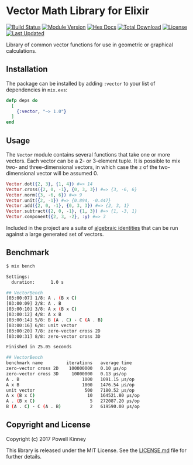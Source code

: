 # Vector Math Library for Elixir

[![Build Status](https://travis-ci.org/pkinney/vector_ex.svg?branch=master)](https://travis-ci.org/pkinney/vector_ex)
[![Module Version](https://img.shields.io/hexpm/v/vector.svg)](https://hex.pm/packages/vector)
[![Hex Docs](https://img.shields.io/badge/hex-docs-lightgreen.svg)](https://hexdocs.pm/vector/)
[![Total Download](https://img.shields.io/hexpm/dt/vector.svg)](https://hex.pm/packages/vector)
[![License](https://img.shields.io/hexpm/l/vector.svg)](https://github.com/pkinney/vector/blob/master/LICENSE)
[![Last Updated](https://img.shields.io/github/last-commit/pkinney/vector_ex.svg)](https://github.com/pkinney/vector_ex/commits/master)


Library of common vector functions for use in geometric or graphical calculations.

## Installation

The package can be installed by adding `:vector` to your list of dependencies
in `mix.exs`:

```elixir
defp deps do
  [
    {:vector, "~> 1.0"}
  ]
end
```

## Usage

The `Vector` module contains several functions that take one or more vectors.
Each vector can be a 2- or 3-element tuple.  It is possible to mix two- and
three-dimensional vectors, in which case the `z` of the two-dimensional vector
will be assumed 0.

```elixir
Vector.dot({2, 3}, {1, 4}) #=> 14
Vector.cross({2, 0, -1}, {0, 3, 3}) #=> {3, -6, 6}
Vector.norm({3, -6, 6}) #=> 9
Vector.unit({2, -1}) #=> {0.894, -0.447}
Vector.add({2, 0, -1}, {0, 3, 3}) #=> {2, 3, 1}
Vector.subtract({2, 0, -1}, {1, 3}) #=> {1, -3, 1}
Vector.component({2, 3, -2}, :y) #=> 3
```

Included in the project are a suite of
[algebraic identities](https://en.wikipedia.org/wiki/Vector_algebra_relations#Addition_and_multiplication_of_vectors) that can be run against a large generated set of vectors.

## Benchmark

```bash
$ mix bench

Settings:
  duration:      1.0 s

## VectorBench
[03:00:07] 1/8: A . (B x C)
[03:00:09] 2/8: A . B
[03:00:10] 3/8: A x (B x C)
[03:00:12] 4/8: A x B
[03:00:14] 5/8: B (A . C) - C (A . B)
[03:00:16] 6/8: unit vector
[03:00:20] 7/8: zero-vector cross 2D
[03:00:31] 8/8: zero-vector cross 3D

Finished in 25.05 seconds

## VectorBench
benchmark name         iterations   average time
zero-vector cross 2D    100000000   0.10 µs/op
zero-vector cross 3D     10000000   0.13 µs/op
A . B                        1000   1091.15 µs/op
A x B                        1000   1476.54 µs/op
unit vector                   500   7180.52 µs/op
A x (B x C)                    10   164521.80 µs/op
A . (B x C)                     5   272087.20 µs/op
B (A . C) - C (A . B)           2   619590.00 µs/op
```

## Copyright and License

Copyright (c) 2017 Powell Kinney

This library is released under the MIT License. See the [LICENSE.md](./LICENSE.md) file
for further details.
